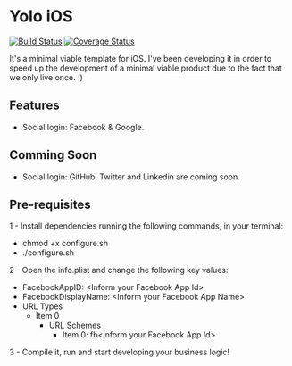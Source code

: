 Yolo iOS
=======
[![Build Status](https://travis-ci.org/igordeoliveirasa/yolo-ios.svg?branch=master)](https://travis-ci.org/igordeoliveirasa/yolo-ios)
[![Coverage Status](https://img.shields.io/coveralls/igordeoliveirasa/yolo-ios.svg)](https://coveralls.io/r/igordeoliveirasa/yolo-ios?branch=master)

It's a minimal viable template for iOS. I've been developing it in order to speed up the development of a minimal viable product due to the fact that we only live once. :)

Features
-----
- Social login: Facebook & Google. 

Comming Soon
-----
- Social login: GitHub, Twitter and Linkedin are coming soon.

Pre-requisites
-------

1 - Install dependencies running the following commands, in your terminal:
- chmod +x configure.sh
- ./configure.sh

2 - Open the info.plist and change the following key values: 
- FacebookAppID: \<Inform your Facebook App Id\>
- FacebookDisplayName: \<Inform your Facebook App Name\>
- URL Types
  - Item 0 
    - URL Schemes
      - Item 0: fb\<Inform your Facebook App Id\>

3 - Compile it, run and start developing your business logic!
